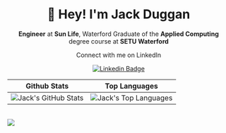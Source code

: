 
<!---
jackjduggan/jackjduggan is a ✨ special ✨ repository because its `README.md` (this file) appears on your GitHub profile.
You can click the Preview link to take a look at your changes.
--->

<h1 align="center">👋 Hey! I'm Jack Duggan</h1>

<p align="center">
<strong>Engineer</strong> at <strong>Sun Life</strong>, Waterford
Graduate of the <strong>Applied Computing</strong> degree course at <strong>SETU Waterford</strong>
</p>

<p align="center">
Connect with me on LinkedIn
</p>

<div align="center">
  
[![Linkedin Badge](https://img.shields.io/badge/-jackduggan-blue?style=flat-square&logo=Linkedin&logoColor=white&link=https://www.linkedin.com/in/jackduggan/)](https://www.linkedin.com/in/jackduggan/)
</div>


| Github Stats | Top Languages |
| --- | --- |
|![Jack's GitHub Stats](https://github-readme-stats.vercel.app/api?username=jackjduggan&show_icons=true&title_color=f6c32c&icon_color=f6c32c&text_color=9f9f9f&bg_color=151515&count_private=true) | ![Jack's Top Languages](https://github-readme-stats.vercel.app/api/top-langs/?username=jackjduggan&show_icons=true&title_color=f6c32c&icon_color=f6c32c&text_color=9f9f9f&bg_color=151515&count_private=true&layout=compact) |

<br>
<img src="https://komarev.com/ghpvc/?username=jackjduggan&color=orange" align="left">
